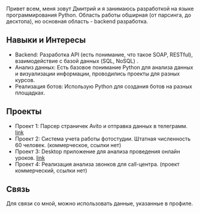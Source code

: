 Привет всем, меня зовут Дмитрий и я занимаюсь разработкой на языке программирования Python. Область работы обширная (от парсинга, до десктопа), но основная область - backend разработка.

## Навыки и Интересы

- Backend: Разработка API (есть понимание, что такое SOAP, RESTful), взаимодействие с базой данных (SQL, NoSQL) .
- Анализ данных: Есть базовое понимание Python для анализа данных и визуализации информации, проводились проекты для разных курсов.
- Реализация ботов: Использую Python для создания ботов на разных площадках.

## Проекты

- Проект 1: Парсер страничек Avito и отправка данных в телеграмм. [link](https://github.com/DimaChepuchtanov/Bots.git)
- Проект 2: Система учета работы фотостудии. Штатная численность 60 человек. (коммерческое, ссылки нет)
- Проект 3: Desktop приложение для анализа проведения онлайн уроков. [link](https://github.com/DimaChepuchtanov/analyz_video_lesson)
- Проект 4: Реализация анализа звонков для call-центра. (проект коммерческий, ссылки нет)


## Связь

Для связи со мной, можно использовать данные, указанные в профиле.

